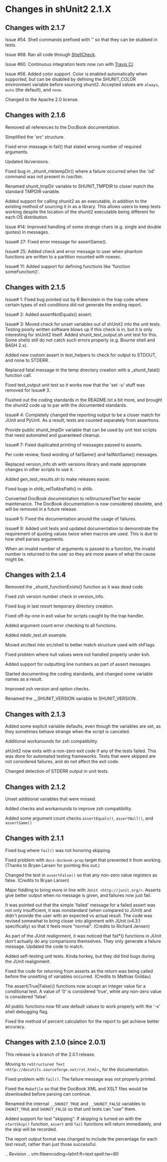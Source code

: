 Changes in shUnit2 2.1.X
========================

Changes with 2.1.7
------------------

Issue #54. Shell commands prefixed with '\' so that they can be stubbed in tests.

Issue #68. Ran all code through [ShellCheck](http://www.shellcheck.net/).

Issue #60. Continuous integration tests now run with [Travis CI](https://travis-ci.org/kward/shunit2).

Issue #56. Added color support. Color is enabled automatically when supported,
but can be disabled by defining the SHUNIT_COLOR environment variable before
sourcing shunit2. Accepted values are `always`, `auto` (the default), and
`none`.

Changed to the Apache 2.0 license.


Changes with 2.1.6
------------------

Removed all references to the DocBook documentation.

Simplified the 'src' structure.

Fixed error message in fail() that stated wrong number of required arguments.

Updated lib/versions.

Fixed bug in _shunit_mktempDir() where a failure occurred when the 'od' command
was not present in /usr/bin.

Renamed shunit_tmpDir variable to SHUNIT_TMPDIR to closer match the standard
TMPDIR variable.

Added support for calling shunit2 as an executable, in addition to the existing
method of sourcing it in as a library. This allows users to keep tests working
despite the location of the shunit2 executable being different for each OS
distribution.

Issue #14: Improved handling of some strange chars (e.g. single and double
quotes) in messages.

Issue# 27: Fixed error message for assertSame().

Issue# 25: Added check and error message to user when phantom functions are
written to a partition mounted with noexec.

Issue# 11: Added support for defining functions like 'function someFunction()'.


Changes with 2.1.5
------------------

Issue# 1: Fixed bug pointed out by R Bernstein in the trap code where certain
types of exit conditions did not generate the ending report.

Issue# 2: Added assertNotEquals() assert.

Issue# 3: Moved check for unset variables out of shUnit2 into the unit tests.
Testing poorly written software blows up if this check is in, but it is only
interesting for shUnit2 itself. Added shunit_test_output.sh unit test for this.
Some shells still do not catch such errors properly (e.g. Bourne shell and BASH
2.x).

Added new custom assert in test_helpers to check for output to STDOUT, and none
to STDERR.

Replaced fatal message in the temp directory creation with a _shunit_fatal()
function call.

Fixed test_output unit test so it works now that the 'set -u' stuff was removed
for Issue# 3.

Flushed out the coding standards in the README.txt a bit more, and brought the
shunit2 code up to par with the documented standards.

Issue# 4: Completely changed the reporting output to be a closer match for
JUnit and PyUnit. As a result, tests are counted separately from assertions.

Provide public shunit_tmpDir variable that can be used by unit test scripts that
need automated and guaranteed cleanup.

Issue# 7: Fixed duplicated printing of messages passed to asserts.

Per code review, fixed wording of failSame() and failNotSame() messages.

Replaced version_info.sh with versions library and made appropriate changes in
other scripts to use it.

Added gen_test_results.sh to make releases easier.

Fixed bugs in shlib_relToAbsPath() in shlib.

Converted DocBook documentation to reStructuredText for easier maintenance. The
DocBook documentation is now considered obsolete, and will be removed in a
future release.

Issue# 5: Fixed the documentation around the usage of failures.

Issue# 9: Added unit tests and updated documentation to demonstrate the
requirement of quoting values twice when macros are used. This is due to how
shell parses arguments.

When an invalid number of arguments is passed to a function, the invalid number
is returned to the user so they are more aware of what the cause might be.


Changes with 2.1.4
------------------

Removed the _shunit_functionExists() function as it was dead code.

Fixed zsh version number check in version_info.

Fixed bug in last resort temporary directory creation.

Fixed off-by-one in exit value for scripts caught by the trap handler.

Added argument count error checking to all functions.

Added mkdir_test.sh example.

Moved src/test into src/shell to better match structure used with shFlags.

Fixed problem where null values were not handled properly under ksh.

Added support for outputting line numbers as part of assert messages.

Started documenting the coding standards, and changed some variable names as a
result.

Improved zsh version and option checks.

Renamed the __SHUNIT_VERSION variable to SHUNIT_VERSION.


Changes with 2.1.3
------------------

Added some explicit variable defaults, even though the variables are set, as
they sometimes behave strange when the script is canceled.

Additional workarounds for zsh compatibility.

shUnit2 now exits with a non-zero exit code if any of the tests failed. This was
done for automated testing frameworks. Tests that were skipped are not
considered failures, and do not affect the exit code.

Changed detection of STDERR output in unit tests.


Changes with 2.1.2
------------------

Unset additional variables that were missed.

Added checks and workarounds to improve zsh compatibility.

Added some argument count checks ``assertEquals()``, ``assertNull()``, and
``assertSame()``


Changes with 2.1.1
------------------

Fixed bug where ``fail()`` was not honoring skipping.

Fixed problem with ``docs-docbook-prep`` target that prevented it from working.
(Thanks to Bryan Larsen for pointing this out.)

Changed the test in ``assertFalse()`` so that any non-zero value registers as
false. (Credits to Bryan Larsen)

Major fiddling to bring more in line with `JUnit <http://junit.org/>`. Asserts
give better output when no message is given, and failures now just fail.

It was pointed out that the simple 'failed' message for a failed assert was not
only insufficient, it was nonstandard (when compared to JUnit) and didn't
provide the user with an expected vs actual result. The code was revised
somewhat to bring closer into alignment with JUnit (v4.3.1 specifically) so
that it feels more "normal". (Credits to Richard Jensen)

As part of the JUnit realignment, it was noticed that fail*() functions in
JUnit don't actually do any comparisons themselves. They only generate a
failure message. Updated the code to match.

Added self-testing unit tests. Kinda horkey, but they did find bugs during the
JUnit realignment.

Fixed the code for returning from asserts as the return was being called before
the unsetting of variables occurred. (Credits to Mathias Goldau)

The assert(True|False)() functions now accept an integer value for a
conditional test. A value of '0' is considered 'true', while any non-zero value
is considered 'false'.

All public functions now fill use default values to work properly with the '-x'
shell debugging flag.

Fixed the method of percent calculation for the report to get achieve better
accuracy.


Changes with 2.1.0 (since 2.0.1)
--------------------------------

This release is a branch of the 2.0.1 release.

Moving to `reStructured Text <http://docutils.sourceforge.net/rst.html>`_ for
the documentation.

Fixed problem with ``fail()``. The failure message was not properly printed.

Fixed the ``Makefile`` so that the DocBook XML and XSLT files would be
downloaded before parsing can continue.

Renamed the internal ``__SHUNIT_TRUE`` and ``__SHUNIT_FALSE`` variables to
``SHUNIT_TRUE`` and ``SHUNIT_FALSE`` so that unit tests can "use" them.

Added support for test "skipping". If skipping is turned on with the
``startSkip()`` function, ``assert`` and ``fail`` functions will return
immediately, and the skip will be recorded.

The report output format was changed to include the percentage for each test
result, rather than just those successful.


.. $Revision$
.. vim:fileencoding=latin1:ft=text:spell:tw=80
